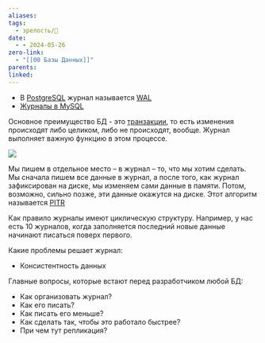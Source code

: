```yaml
---
aliases: 
tags:
  - зрелость/🌱
date:
  - - 2024-05-26
zero-link:
  - "[[00 Базы Данных]]"
parents: 
linked:
---
```

- В [PostgreSQL](00%20PostgreSQL.md) журнал называется [WAL](Write-Ahead%20Log.md)
- [Журналы в MySQL](Журналы%20в%20MySQL.md)

Основное преимущество БД - это [транзакции](Транзакция%20БД.md), то есть изменения происходят либо целиком, либо не происходят, вообще. Журнал выполняет важную функцию в этом процессе.

![](Pasted%20image%2020240528081137.png)

Мы пишем в отдельное место – в журнал – то, что мы хотим сделать. Мы сначала пишем все данные в журнал, а после того, как журнал зафиксирован на диске, мы изменяем сами данные в памяти. Потом, возможно, сильно позже, эти данные окажутся на диске. Этот алгоритм называется [PITR](Point%20In%20Time%20Recovery%20(PITR).md)

Как правило журналы имеют циклическую структуру. Например, у нас есть 10 журналов, когда заполняется последний новые данные начинают писаться поверх первого.

Какие проблемы решает журнал:
- Консистентность данных

Главные вопросы, которые встают перед разработчиком любой БД:
- Как организовать журнал?
- Как его писать?
- Как писать его меньше?
- Как сделать так, чтобы это работало быстрее?
- При чем тут репликация?